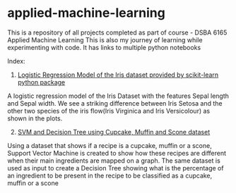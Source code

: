 # applied-machine-learning
This is a repository of all projects completed as part of course - DSBA 6165 Applied Machine Learning This is also my journey of learning while experimenting with code. It has links to multiple python notebooks

Index:
1. <a href="https://github.com/nthammadi-uncc/applied-machine-learning/blob/main/Logistic%20Regression/Logistic_Regression_Model_Iris_Dataset_Naomi_T.ipynb/" target="_parent">Logistic Regression Model of the Iris dataset provided by scikit-learn python package</a>

A logistic regression model of the Iris Dataset with the features Sepal length and Sepal width.  We see a striking difference between Iris Setosa and the other two species of the iris flow(Iris Virginica and Iris Versicolour) as shown in the plots.

2. <a href="https://github.com/nthammadi-uncc/applied-machine-learning/blob/main/SVM%20%26%20Decision%20Trees%20/muffin_vs_cupcake_vs_scone.ipynb/" target="_parent">SVM and Decision Tree using Cupcake, Muffin and Scone dataset</a>

Using a dataset that shows if a recipe is a cupcake, muffin or a scone, Support Vector Machine is created to show how these recipes are different when their main ingredients are mapped on a graph. The same dataset is used as input to create a Decision Tree showing what is the percentage of an ingredient to be present in the recipe to be classified as a cupcake, muffin or a scone
